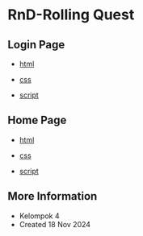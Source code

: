 # RnD-Rolling Quest


## Login Page
* [html](loginPage/loginPage.html)

* [css](loginPage/loginPage.css)

* [script](loginPage/loginPage.js)


## Home Page
* [html](homePage/homePage.html)

* [css](homePage/homePage.css)

* [script](homePage/homePage.js)


## More Information
* Kelompok 4
* Created 18 Nov 2024
